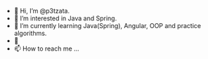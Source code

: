 - 👋 Hi, I’m @p3tzata.
- 👀 I’m interested in Java and Spring.
- 🌱 I’m currently learning Java(Spring), Angular, OOP and practice algorithms.
- 💞️ 
- 📫 How to reach me ...

<!---
p3tzata/p3tzata is a ✨ special ✨ repository because its `README.md` (this file) appears on your GitHub profile.
You can click the Preview link to take a look at your changes.
--->

